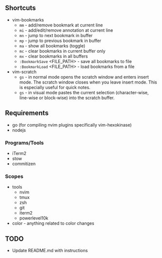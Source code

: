 ## Shortcuts
- vim-bookmarks
  - `mm` - add/remove bookmark at current line
  - `mi` - add/edit/remove annotation at current line
  - `mn` - jump to next bookmark in buffer
  - `mp` - jump to previous bookmark in buffer
  - `ma` - show all bookmarks (toggle)
  - `mc` - clear bookmarks in current buffer only
  - `mx` - clear bookmarks in all buffers
  - `:BookmarkSave` <FILE_PATH> - save all bookmarks to file
  - `:BookmarkLoad` <FILE_PATH> - load bookmarks from a file
- vim-scratch
  - `gs` - in normal mode opens the scratch window and enters insert mode. The scratch window closes when you leave insert mode. This is especially useful for quick notes.
  - `gs` - in visual mode pastes the current selection (character-wise, line-wise or block-wise) into the scratch buffer.

## Requirements
- go (for compiling nvim plugins specifically vim-hexokinase)
- nodejs

### Programs/Tools
- iTerm2
- stow
- commitizen

### Scopes
- tools
  - nvim
  - tmux
  - zsh
  - git
  - iterm2
  - powerlevel10k
- color - anything related to color changes

## TODO
- Update README.md with instructions
